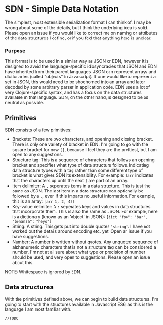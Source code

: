 # SDN - Simple Data Notation
The simplest, most extensible serialization format I can think of. I may be wrong about some of the details, but I think the underlying idea is solid. Please open an issue if you would like to correct me on naming or attributes of the data structures I define, or if you feel that anything here is unclear.

### Purpose
This format is to be used in a similar way as JSON or EDN, however it is designed to avoid the language-specific idiosyncracies that JSON and EDN have inherited from their parent languages. JSON can represent arrays and dictionaries (called "objects" in Javascript). If one would like to represent a set in JSON, this would need to be shoehorned into an array and later decoded by some arbitrary parser in application code. EDN uses a lot of very Clojure-specific syntax, and has a focus on the data structures available in that language. SDN, on the other hand, is designed to be as neutral as possible.

## Primitives
SDN consists of a few primitives:
- Brackets: These are two characters, and opening and closing bracket. There is only one variety of bracket in EDN. I'm going to go with the square bracket for now `[]`, because I feel they are the prettiest, but I am open to any suggestions.
- Structure tag: This is a sequence of characters that follows an opening bracket and specifies what type of data structure follows. Indicating data structure types with a tag rather than some different type of bracket is what gives SDN its extensibility. For example: `[arr` indicates that the characters up until the next `]` are part of an array.
- Item delimiter: A `,` seperates items in a data structure. This is just the same as JSON. The last item in a data structure can optionally be followed by a `,`, even if this imparts no useful information. For example, this is an array: `[arr 1, 2, 45]`
- Key-value delimiter: A `:` seperates keys and values in data structures that incorporate them. This is also the same as JSON. For example, here is a dictionary (known as an 'object' in JSON): `[dict "foo": "bar", "bonanza": "heyo"]`
- String: A string. This gets put into double quotes `"string"`. I have not worked out the details around encoding etc. yet. Open an issue if you have suggestions.
- Number: A number is written without quotes. Any unquoted sequence of alphanumeric characters that is not a structure tag can be considered a number. I'm not at all sure about what type or precision of number should be used, and very open to suggestions. Please open an issue about this.

NOTE: Whitespace is ignored by EDN.

## Data structures
With the primitives defined above, we can begin to build data structures. I'm going to start with the structures available in Javascript ES6, as this is the language I am most familiar with.

`//TODO`
